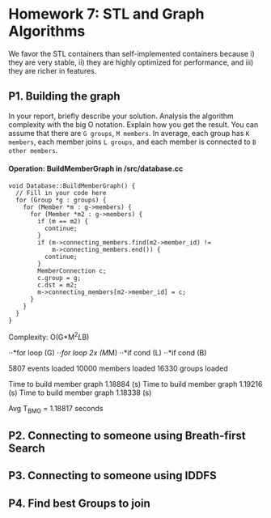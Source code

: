 # Homework 7: STL and Graph Algorithms

We favor the STL containers than self-implemented containers because
i) they are very stable, ii) they are highly optimized for performance, and 
iii) they are richer in features.

## P1. Building the graph

In your report, briefly describe your solution. Analysis the algorithm complexity
with the big O notation. Explain how you get the result. You can assume that there
are `G groups`, `M members`. In average, each group has `K members`, each member
joins `L groups`, and each member is connected to `B other members`.

#### Operation: BuildMemberGraph in /src/database.cc

    void Database::BuildMemberGraph() {
      // Fill in your code here
      for (Group *g : groups) {
        for (Member *m : g->members) {
          for (Member *m2 : g->members) {
            if (m == m2) {
              continue;
            }
            if (m->connecting_members.find(m2->member_id) != 
                m->connecting_members.end()) {
              continue;
            }
            MemberConnection c;
            c.group = g;
            c.dst = m2;
            m->connecting_members[m2->member_id] = c;
          }
        }
      }
    }
    
Complexity: O(G*M<sup>2</sup>*L*B)

⋅⋅*for loop (G)
⋅⋅*for loop 2x (M*M)
⋅⋅*if cond (L)
⋅⋅*if cond (B)

5807 events loaded
10000 members loaded
16330 groups loaded

Time to build member graph 1.18884 (s)
Time to build member graph 1.19216 (s)
Time to build member graph 1.18338 (s)

Avg T<sub>BMG</sub> = 1.18817 seconds

## P2. Connecting to someone using Breath-first Search

## P3. Connecting to someone using IDDFS

## P4. Find best Groups to join